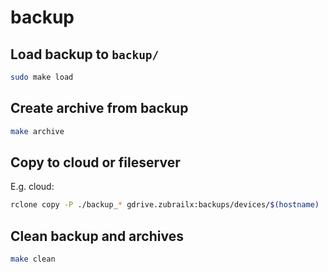 # backup

## Load backup to `backup/`

```sh
sudo make load
```

## Create archive from backup

```sh
make archive
```

## Copy to cloud or fileserver

E.g. cloud:

```sh
rclone copy -P ./backup_* gdrive.zubrailx:backups/devices/$(hostname)
```

## Clean backup and archives

```sh
make clean
```
